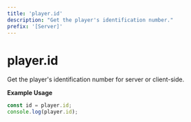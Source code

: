 ```yaml
---
title: 'player.id'
description: "Get the player's identification number."
prefix: '[Server]'
---
```


# player.id

Get the player's identification number for server or client-side.

**Example Usage**

```js
const id = player.id;
console.log(player.id);
```
